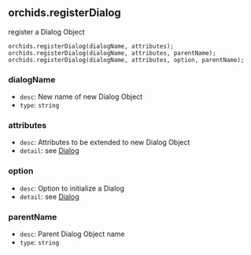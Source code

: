 
## orchids.registerDialog

register a Dialog Object

```
orchids.registerDialog(dialogName, attributes);
orchids.registerDialog(dialogName, attributes, parentName);
orchids.registerDialog(dialogName, attributes, option, parentName);
```

### dialogName

* `desc`: New name of new Dialog Object
* `type`: `string`

### attributes

* `desc`: Attributes to be extended to new Dialog Object
* `detail`: see [Dialog](./dialog.md)

### option

* `desc`: Option to initialize a Dialog
* `detail`: see [Dialog](./dialog.md)

### parentName

* `desc`: Parent Dialog Object name
* `type`: `string`